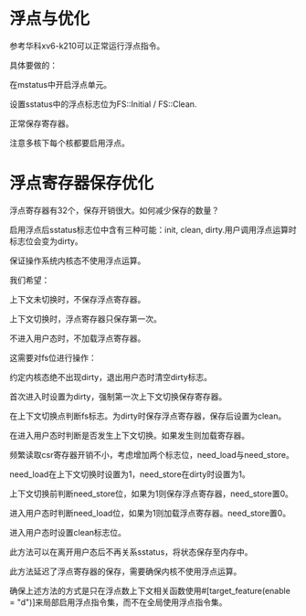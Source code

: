 # 浮点与优化

参考华科xv6-k210可以正常运行浮点指令。

具体要做的：

在mstatus中开启浮点单元。

设置sstatus中的浮点标志位为FS::Initial / FS::Clean.

正常保存寄存器。

注意多核下每个核都要启用浮点。

# 浮点寄存器保存优化

浮点寄存器有32个，保存开销很大。如何减少保存的数量？

启用浮点后sstatus标志位中含有三种可能：init, clean, dirty.用户调用浮点运算时标志位会变为dirty。

保证操作系统内核态不使用浮点运算。

我们希望：

上下文未切换时，不保存浮点寄存器。

上下文切换时，浮点寄存器只保存第一次。

不进入用户态时，不加载浮点寄存器。



这需要对fs位进行操作：

约定内核态绝不出现dirty，退出用户态时清空dirty标志。

首次进入时设置为dirty，强制第一次上下文切换保存寄存器。

在上下文切换点判断fs标志。为dirty时保存浮点寄存器，保存后设置为clean。

在进入用户态时判断是否发生上下文切换。如果发生则加载寄存器。



频繁读取csr寄存器开销不小，考虑增加两个标志位，need_load与need_store。

need_load在上下文切换时设置为1，need_store在dirty时设置为1。

上下文切换前判断need_store位，如果为1则保存浮点寄存器，need_store置0。

进入用户态时判断need_load位，如果为1则加载浮点寄存器。need_store置0。

进入用户态时设置clean标志位。

此方法可以在离开用户态后不再关系sstatus，将状态保存至内存中。

此方法延迟了浮点寄存器的保存，需要确保内核不使用浮点运算。

确保上述方法的方式是只在浮点数上下文相关函数使用#[target_feature(enable = "d")]来局部启用浮点指令集，而不在全局使用浮点指令集。